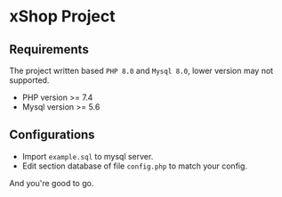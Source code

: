 # xShop Project

## Requirements

The project written based `PHP 8.0` and `Mysql 8.0`, lower version may not supported.

- PHP version >= 7.4
- Mysql version >= 5.6

## Configurations

- Import `example.sql` to mysql server.
- Edit section database of file `config.php` to match your config.

And you're good to go.
